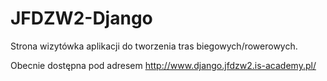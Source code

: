 # JFDZW2-Django

Strona wizytówka aplikacji do tworzenia tras biegowych/rowerowych.

Obecnie dostępna pod adresem http://www.django.jfdzw2.is-academy.pl/
